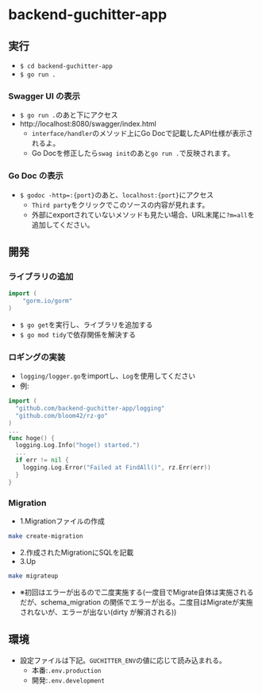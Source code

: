 # backend-guchitter-app
## 実行
- `$ cd backend-guchitter-app`
- `$ go run .`
### Swagger UI の表示
- `$ go run .`のあと下にアクセス
- http://localhost:8080/swagger/index.html
  - `interface/handler`のメソッド上にGo Docで記載したAPI仕様が表示されるよ。
  - Go Docを修正したら`swag init`のあと`go run .`で反映されます。
### Go Doc の表示
- `$ godoc -http=:{port}`のあと、`localhost:{port}`にアクセス
  - `Third party`をクリックでこのソースの内容が見れます。
  - 外部にexportされていないメソッドも見たい場合、URL末尾に`?m=all`を追加してください。

## 開発
### ライブラリの追加

```go:xxx.go
import (
    "gorm.io/gorm"
)
```

- `$ go get`を実行し、ライブラリを追加する
- `$ go mod tidy`で依存関係を解決する

### ロギングの実装
- `logging/logger.go`をimportし、`Log`を使用してください
- 例:
```go
import (
  "github.com/backend-guchitter-app/logging"
  "github.com/bloom42/rz-go"
)
...
func hoge() {
  logging.Log.Info("hoge() started.")
  ...
  if err != nil {
    logging.Log.Error("Failed at FindAll()", rz.Err(err))
  }
}
```

### Migration
- 1.Migrationファイルの作成
```sh
make create-migration
```
- 2.作成されたMigrationにSQLを記載
- 3.Up
```sh
make migrateup
```
  - ※初回はエラーが出るので二度実施する(一度目でMigrate自体は実施されるだが、schema_migration の関係でエラーが出る。二度目はMigrateが実施されないが、エラーが出ない(dirty が解消される))

## 環境
- 設定ファイルは下記。`GUCHITTER_ENV`の値に応じて読み込まれる。
  - 本番:`.env.production`
  - 開発:`.env.development`


